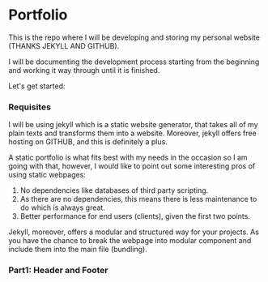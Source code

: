 # **Portfolio**

This is the repo where I will be developing and storing my personal website (THANKS JEKYLL AND GITHUB).

I will be documenting the development process starting from the beginning and working it way through until it is finished.

Let's get started:

### **Requisites**

I will be using jekyll which is a static website generator, that takes all of my plain texts and transforms them into a website. Moreover, jekyll offers free hosting on GITHUB, and this is definitely a plus.

A static portfolio is what fits best with my needs in the occasion so I am going with that, however, I would like to point out some interesting pros of using static webpages:

1. No dependencies like databases of third party scripting.
2. As there are no dependencies, this means there is less maintenance to do which is always great.
3. Better performance for end users (clients), given the first two points.

Jekyll, moreover, offers a modular and structured way for your projects. As you have the chance to break the webpage into modular component and include them into the main file (bundling).

### **Part1: Header and Footer**

 
